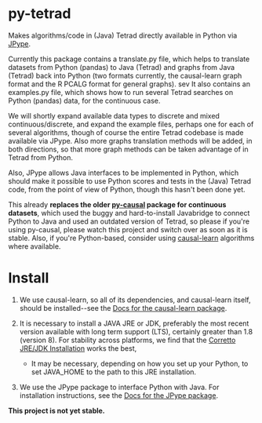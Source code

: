 # py-tetrad
Makes algorithms/code in (Java) Tetrad directly available in Python via [JPype](https://github.com/jpype-project/jpype).

Currently this package contains a translate.py file, which helps to translate datasets from Python (pandas) to Java (Tetrad) and graphs from Java (Tetrad) back into Python (two formats currently, the causal-learn graph format and the R PCALG format for general graphs). 
sev
It also contains an examples.py file, which shows how to run several Tetrad searches on Python (pandas) data, for the continuous case. 

We will shortly expand available data types to discrete and mixed continuous/discrete, and expand the example files, perhaps one for each of several algorithms, though of course the entire Tetrad codebase is made available via JPype. Also more graphs translation methods will be added, in both directions, so that more graph methods can be taken advantage of in Tetrad from Python.

Also, JPype allows Java interfaces to be implemented in Python, which should make it possible to use Python scores and tests in the (Java) Tetrad code, from the point of view of Python, though this hasn't been done yet.
 
This already **replaces the older [py-causal](https://github.com/bd2kccd/py-causal) package for continuous datasets**, which used the buggy and hard-to-install Javabridge to connect Python to Java and used an outdated version of Tetrad, so please if you're using py-causal, please watch this project and switch over as soon as it is stable. Also, if you're Python-based, consider using [causal-learn](https://github.com/py-why/causal-learn) algorithms where available.

# Install

1. We use causal-learn, so all of its dependencies, and causal-learn itself, should be installed--see the [Docs for the causal-learn package](https://causal-learn.readthedocs.io/en/latest/).

1. It is necessary to install a JAVA JRE or JDK, preferably the most recent version available with long term support (LTS), certainly greater than 1.8 (version 8). For stability across platforms, we find that the  [Corretto JRE/JDK Installation](https://aws.amazon.com/corretto/?filtered-posts.sort-by=item.additionalFields.createdDate&filtered-posts.sort-order=desc) works the best, 

    * It may be necessary, depending on how you set up your Python, to set JAVA_HOME to the path to this JRE installation.

1. We use the JPype package to interface Python with Java. For installation instructions, see the [Docs for the JPype package](https://jpype.readthedocs.io/en/latest/).

**This project is not yet stable.**
